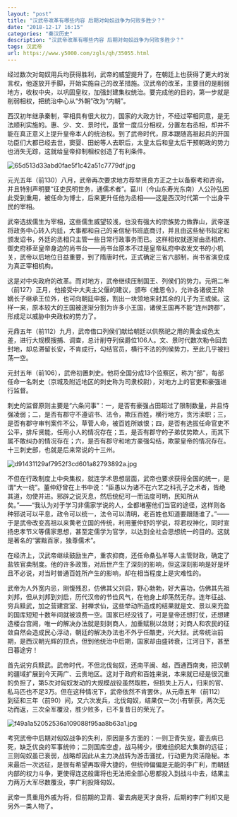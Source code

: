 ```yaml
---
layout: "post"
title: "汉武帝改革有哪些内容 后期对匈奴战争为何败多胜少？"
date: "2018-12-17 16:15"
categories: "秦汉历史"
description: "汉武帝改革有哪些内容 后期对匈奴战争为何败多胜少？"
tags: 汉武帝
url: https://www.y5000.com/zgls/qh/35055.html
---
```






经过数次对匈奴用兵均获得胜利，武帝的威望提升了，在朝廷上也获得了更大的发言权，他遂放开手脚，开始实施自己的改革措施。汉武帝的改革，主要目的是削弱地方，收权中央，以巩固皇权，加强封建集权统治。要完成他的目的，第一步就是削弱相权，把统治中心从“外朝”改为“内朝”。

西汉初年继承秦制，宰相具有很大权力，国家的大政方针，不经过宰相同意，是无法顺利实施的。惠、少、文、景时代，虽曾一度瓜分相权，分置左右丞相，却并不能在真正意义上提升皇帝本人的统治权。到了武帝时代，原本跟随高祖起兵的开国功臣们大都已经去世，窦婴、田蚡等人去职后，太皇太后和皇太后干预朝政的势力也消失无踪，这就给皇帝抑制相权创造了有利条件。

![65d513d33abd0fae5f1c42a51c7779df.jpg](https://img.y5000.com/uploads/allimg/181018/65d513d33abd0fae5f1c42a51c7779df.jpg)

元光五年（前130）八月，武帝再次要求地方荐举贤良方正之士以备察考和咨询，并且特别声明要“征吏民明世务，通儒术者”。菑川（今山东寿光东南）人公孙弘因此受到重用，被任命为博士，后来更升任他为丞相——这是西汉时代第一个出身平民的宰相。

武帝选拔儒生为宰相，这些儒生威望较浅，也没有强大的宗族势力做靠山，武帝遂将政务中心转入内廷，大事都和自己的亲信秘书班底商讨，并且由这些秘书拟定和颁发诏书，外廷的丞相只主管一些日常行政事务而已。这样相权就逐渐由丞相府、御史府移至皇帝身边的尚书台——尚书台原本不过是皇帝私府中收发文书的小机关，武帝以后地位日益重要，到了隋唐时代，正式确定三省六部制，尚书省演变成为真正宰相机构。

这是对中央政府的改革。而对地方，武帝继续压制国王、列侯们的势力。元朔二年（前127）正月，他接受中大夫主父偃的建议，颁布《推恩令》，允许各诸侯王除嫡长子继承王位外，也可向朝廷申报，割出一块领地来封其余的儿子为王或侯。这样一来，原本较大的王国被逐渐分割为许多小王国，诸侯王国再不能“连州跨郡”，形成足以威胁中央政权的势力了。

元鼎五年（前112）九月，武帝借口列侯们献给朝廷以供祭祀之用的黄金成色太差，进行大规模搜捕、调查，总计削夺列侯爵位106人。文、景时代数次勒令回去封地，却总滞留长安，不肯成行，勾结官员，横行不法的列侯势力，至此几乎被扫荡一空。

元封五年（前106），武帝初置刺史。他将全国分成13个监察区，称为“部”，每部任命一名刺史（京城及附近地区的刺史称为司隶校尉），对地方上的官吏和豪强进行监督。

刺史的监督原则主要是“六条问事”：一，是否有豪强占田超过了限制数量，并且恃强凌弱；二，是否有郡守不遵诏书、法令，欺压百姓，横行地方，贪污渎职；三，是否有郡守审判案件不公，草菅人命，被百姓所嫉恨；四，是否有选拔任命官吏不公平，排斥贤能，任用小人的情况存在；五，是否有郡守的子弟仗势欺人，而其下属不敢纠办的情况存在；六，是否有郡守和地方豪强勾结，欺蒙皇帝的情况存在。十三刺史部，也就是后来常说的十三州。

![d91431129af7952f3cd601a82793892a.jpg](https://img.y5000.com/uploads/allimg/181018/d91431129af7952f3cd601a82793892a.jpg)

不但在行政制度上中央集权，就连学术思想层面，武帝也要求获得全国的统一，是谓“大一统”。董仲舒曾在上书中说：“臣愚以为诸不在六艺之科孔子之术者，皆绝其道，勿使并进。邪辟之说灭息，然后统纪可一而法度可明，民知所从矣。”——“我认为对于学习非儒家学说的人，全都堵塞他们当官的途径，这样则各种邪说可以平息，政令可以统一，法令可以清明，老百姓也知道要跟随谁了。”——于是武帝改变高祖以来黄老立国的传统，利用董仲舒的学说，将君权神化，同时宣扬忠孝节义等儒家思想，甚至定儒学为官学，以达到全社会思想统一的目的。这就是著名的“罢黜百家，独尊儒术”。

在经济上，汉武帝继续鼓励生产，重农抑商，还任命桑弘羊等人主管财政，确定了盐铁官卖制度。他的许多政策，对后世产生了深刻的影响，但这深刻影响是好是坏且不必说，对当时普通百姓所产生的影响，却在相当程度上是灾难性的。

武帝为人外宽内忌，刚愎残忍，仿佛其父刘启，野心勃勃，好大喜功，仿佛其先祖刘邦，但从刘邦到刘启，历代汉帝的节俭风气，在他身上却荡然无存。连年征战、穷兵黩武，加之营建宫室、封禅求仙，这些举动所造成的结果就是文、景以来充盈的国库短短十数年间就被浪费一空。国家已经没钱了，可是皇帝还想打仗，还想建造楼台宫阙，唯一的解决办法就是刻剥商人，加重赋税以敛财；对商人和农民的征敛自然会造成民心浮动，朝廷的解决办法也不外乎任酷吏，兴大狱。武帝统治前期，是西汉朝光辉的顶点，但到他统治中后期，国家却由盛转衰，江河日下，甚至日暮途穷！

首先说穷兵黩武。武帝时代，不但北伐匈奴，还南平闽、越，西通西南夷，把汉朝的疆域扩展到今天两广、云贵地区。这对于政府和百姓来说，本来就已经是很沉重的负担了，第5次对匈奴发动的大规模战役虽然取胜，但损失上万人，归来的官、私马匹也不足3万。但在这种情况下，武帝依然不肯罢休，从元鼎五年（前112）到征和三年（前90）间，又六次发兵，北伐匈奴，结果仅一次小有斩获，两次无功而返，三次全军覆没，胜少败多，已不复昔日的荣光了。

![f49a1a52052536a109088f95aa8b63a1.jpg](https://img.y5000.com/uploads/allimg/181018/f49a1a52052536a109088f95aa8b63a1.jpg)

考究武帝中后期对匈奴战争的失利，原因是多方面的：一则卫青失宠，霍去病已死，缺乏优良的军事统帅；二则国库空虚，战马稀少，很难组织起大集群的远征；三则匈奴虽已衰弱，战略却因此从主力决战转为游击骚扰，行动更为灵活隐秘。本来最后一次远征，是很有希望再取得大捷的，但统帅偏偏是无能的李广利，而朝廷内部的权力斗争，更使得连这般庸将也无法把全部心思都投入到战斗中去，结果主力两万大军尽数覆没，李广利投降匈奴。

武帝一贯重用外戚为将，但前期的卫青、霍去病是天才良将，后期的李广利却又是另外一类人物了。
